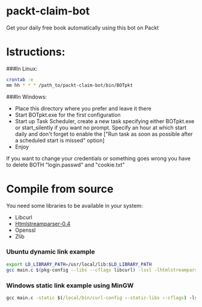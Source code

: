 # packt-claim-bot
Get your daily free book automatically using this bot on Packt
# Istructions:
###In Linux:
```bash
crontab -e
mm hh * * * /path_to/packt-claim-bot/bin/BOTpkt
```
###In Windows:
* Place this directory where you prefer and leave it there
* Start BOTpkt.exe for the first configuration
* Start up Task Scheduler, create a new task specifying either BOTpkt.exe or start_silently if you want no prompt.
	 Specify an hour at which start daily and don't forget to enable the 
         ["Run task as soon as possible after a scheduled start is missed" option]
* Enjoy

If you want to change your credentials or something goes wrong you have to delete BOTH "login.passwd" and "cookie.txt"
# Compile from source
You need some libraries to be available in your system:
* Libcurl
* [Htmlstreamparser-0.4](http://code.google.com/p/htmlstreamparser/)
* Openssl
* Zlib

### Ubuntu dynamic link example
```bash
export LD_LIBRARY_PATH=/usr/local/lib:$LD_LIBRARY_PATH
gcc main.c $(pkg-config --libs --cflags libcurl) -lssl -lhtmlstreamparser -o BOTpkt
```
### Windows static link example using MinGW
```cmd
gcc main.c -static $(/local/bin/curl-config --static-libs --cflags) -lssl -lhtmlstreamparser -o BOTpkt
```
